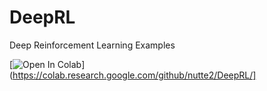 # DeepRL
Deep Reinforcement Learning Examples

[![Open In Colab](https://colab.research.google.com/assets/colab-badge.svg)](https://colab.research.google.com/github/nutte2/DeepRL/]
